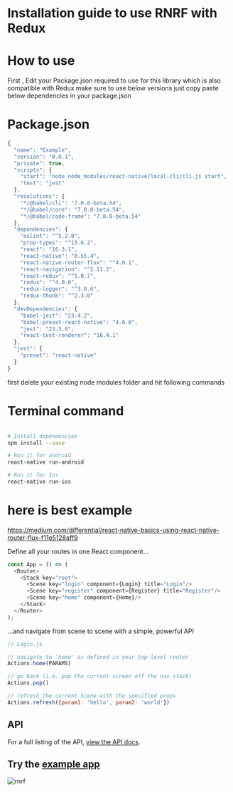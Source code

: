 # Installation guide to use RNRF with Redux 

# How to use

First , Edit your  Package.json required to use for this library which is also compatible with Redux  make sure to use below versions
just copy paste below dependencies in your package.json

# Package.json


```js
{
  "name": "Example",
  "version": "0.0.1",
  "private": true,
  "scripts": {
    "start": "node node_modules/react-native/local-cli/cli.js start",
    "test": "jest"
  },
  "resolutions": {
    "*/@babel/cli": "7.0.0-beta.54",
    "*/@babel/core": "7.0.0-beta.54",
    "*/@babel/code-frame": "7.0.0-beta.54"
  },
  "dependencies": {
    "eslint": "^5.2.0",
    "prop-types": "^15.6.2",
    "react": "16.3.1",
    "react-native": "0.55.4",
    "react-native-router-flux": "^4.0.1",
    "react-navigation": "^2.11.2",
    "react-redux": "^5.0.7",
    "redux": "^4.0.0",
    "redux-logger": "^3.0.6",
    "redux-thunk": "^2.3.0"
  },
  "devDependencies": {
    "babel-jest": "23.4.2",
    "babel-preset-react-native": "4.0.0",
    "jest": "23.5.0",
    "react-test-renderer": "16.4.1"
  },
  "jest": {
    "preset": "react-native"
  }
}

```


first delete your existing node modules folder and hit following commands


# Terminal command
```bash

# Install dependencies
npm install --save

# Run it for android
react-native run-android 

# Run it for Ios
react-native run-ios
```

# here is best example  
https://medium.com/differential/react-native-basics-using-react-native-router-flux-f11e5128aff9


Define all your routes in one React component...

```js
const App = () => (
  <Router>
    <Stack key="root">
      <Scene key="login" component={Login} title="Login"/>
      <Scene key="register" component={Register} title="Register"/>
      <Scene key="home" component={Home}/>
    </Stack>
  </Router>
);
```

...and navigate from scene to scene with a simple, powerful API

```js
// Login.js

// navigate to 'home' as defined in your top-level router
Actions.home(PARAMS)

// go back (i.e. pop the current screen off the nav stack)
Actions.pop()

// refresh the current Scene with the specified props
Actions.refresh({param1: 'hello', param2: 'world'})
```

## API

For a full listing of the API, [view the API docs](https://github.com/aksonov/react-native-router-flux/blob/master/docs/API.md).

## Try the [example app](https://github.com/aksonov/react-native-router-flux/tree/master/Example)

![rnrf](https://user-images.githubusercontent.com/3681859/27937441-ef61d932-626b-11e7-885f-1db7dc74b32e.gif)





